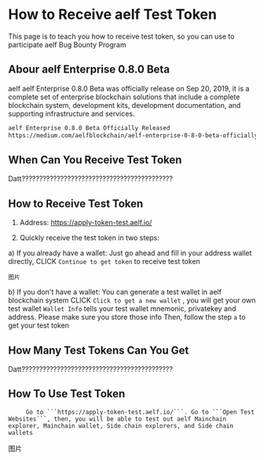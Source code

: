 # How to Receive aelf Test Token

This page is to teach you how to receive test token, so you can use to participate aelf Bug Bounty Program

## Abour aelf Enterprise 0.8.0 Beta
aelf aelf Enterprise 0.8.0 Beta was officially release on Sep 20, 2019, it is a complete set of enterprise blockchain solutions that include a complete blockchain system, development kits, development documentation, and supporting infrastructure and services.

```bash
aelf Enterprise 0.8.0 Beta Officially Released
https://medium.com/aelfblockchain/aelf-enterprise-0-8-0-beta-officially-released-38b41622893e
```

## When Can You Receive Test Token
Datt???????????????????????????????????????????

## How to Receive Test Token

1. Address: https://apply-token-test.aelf.io/

2. Quickly receive the test token in two steps:

a) If you already have a wallet:
        Just go ahead and fill in your address wallet directly, CLICK ```Continue to get token``` to receive test token
        
    图片

b) If you don't have a wallet:
You can generate a test wallet in aelf blockchain system
CLICK   ```Click to get a new wallet```  , you will get your own test wallet 
 ```Wallet Info```  tells your test wallet mnemonic, privatekey and address. Please make sure you store those info 
Then, follow the step  ```a```  to get your test token
         
## How Many Test Tokens Can You Get
Datt???????????????????????????????????????????
      
## How To Use Test Token
         Go to ```https://apply-token-test.aelf.io/```. Go to ```Open Test Websites```, then, you will be able to test out aelf Mainchain explorer, Mainchain wallet, Side chain explorers, and Side chain wallets
         
图片

